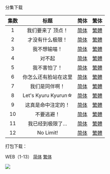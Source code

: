 分集下载

| 集数 |         标题         |                             简体                             |                             繁体                             |
| :--: | :------------------: | :----------------------------------------------------------: | :----------------------------------------------------------: |
|  1   |  我们要来了  顶点！  | [简体](https://raw.githubusercontent.com/SweetSub/SweetSub/Archive/master/WIXOSS/%5BSweetSub%5D%20WIXOSS%20DIVA(A)LIVE%20-%2001.chs.ass) | [繁體](https://raw.githubusercontent.com/SweetSub/SweetSub/Archive/master/WIXOSS/%5BSweetSub%5D%20WIXOSS%20DIVA(A)LIVE%20-%2001.cht.ass) |
|  2   |   才没有什么极限！   | [简体](https://raw.githubusercontent.com/SweetSub/SweetSub/Archive/master/WIXOSS/%5BSweetSub%5D%20WIXOSS%20DIVA(A)LIVE%20-%2002.chs.ass) | [繁體](https://raw.githubusercontent.com/SweetSub/SweetSub/Archive/master/WIXOSS/%5BSweetSub%5D%20WIXOSS%20DIVA(A)LIVE%20-%2002.cht.ass) |
|  3   |     我不想输喵！     | [简体](https://raw.githubusercontent.com/SweetSub/SweetSub/Archive/master/WIXOSS/%5BSweetSub%5D%20WIXOSS%20DIVA(A)LIVE%20-%2003.chs.ass) | [繁體](https://raw.githubusercontent.com/SweetSub/SweetSub/Archive/master/WIXOSS/%5BSweetSub%5D%20WIXOSS%20DIVA(A)LIVE%20-%2003.cht.ass) |
|  4   |        对不起        | [简体](https://raw.githubusercontent.com/SweetSub/SweetSub/Archive/master/WIXOSS/%5BSweetSub%5D%20WIXOSS%20DIVA(A)LIVE%20-%2004.chs.ass) | [繁體](https://raw.githubusercontent.com/SweetSub/SweetSub/Archive/master/WIXOSS/%5BSweetSub%5D%20WIXOSS%20DIVA(A)LIVE%20-%2004.cht.ass) |
|  5   |     我不害怕了！     | [简体](https://raw.githubusercontent.com/SweetSub/SweetSub/Archive/master/WIXOSS/%5BSweetSub%5D%20WIXOSS%20DIVA(A)LIVE%20-%2005.chs.ass) | [繁體](https://raw.githubusercontent.com/SweetSub/SweetSub/Archive/master/WIXOSS/%5BSweetSub%5D%20WIXOSS%20DIVA(A)LIVE%20-%2005.cht.ass) |
|  6   | 你怎么还有脸站在这里 | [简体](https://raw.githubusercontent.com/SweetSub/SweetSub/Archive/master/WIXOSS/%5BSweetSub%5D%20WIXOSS%20DIVA(A)LIVE%20-%2006.chs.ass) | [繁體](https://raw.githubusercontent.com/SweetSub/SweetSub/Archive/master/WIXOSS/%5BSweetSub%5D%20WIXOSS%20DIVA(A)LIVE%20-%2006.cht.ass) |
|  7   |    我们是同伴啊！    | [简体](https://raw.githubusercontent.com/SweetSub/SweetSub/Archive/master/WIXOSS/%5BSweetSub%5D%20WIXOSS%20DIVA(A)LIVE%20-%2007.chs.ass) | [繁體](https://raw.githubusercontent.com/SweetSub/SweetSub/Archive/master/WIXOSS/%5BSweetSub%5D%20WIXOSS%20DIVA(A)LIVE%20-%2007.cht.ass) |
|  8   | Let's Kyuru Kyurun☆  | [简体](https://raw.githubusercontent.com/SweetSub/SweetSub/Archive/master/WIXOSS/%5BSweetSub%5D%20WIXOSS%20DIVA(A)LIVE%20-%2008.chs.ass) | [繁體](https://raw.githubusercontent.com/SweetSub/SweetSub/Archive/master/WIXOSS/%5BSweetSub%5D%20WIXOSS%20DIVA(A)LIVE%20-%2008.cht.ass) |
|  9   |  这真是命中注定的！  | [简体](https://raw.githubusercontent.com/SweetSub/SweetSub/Archive/master/WIXOSS/%5BSweetSub%5D%20WIXOSS%20DIVA(A)LIVE%20-%2009.chs.ass) | [繁體](https://raw.githubusercontent.com/SweetSub/SweetSub/Archive/master/WIXOSS/%5BSweetSub%5D%20WIXOSS%20DIVA(A)LIVE%20-%2009.cht.ass) |
|  10  |      不要逃避！      | [简体](https://raw.githubusercontent.com/SweetSub/SweetSub/Archive/master/WIXOSS/%5BSweetSub%5D%20WIXOSS%20DIVA(A)LIVE%20-%2010.chs.ass) | [繁體](https://raw.githubusercontent.com/SweetSub/SweetSub/Archive/master/WIXOSS/%5BSweetSub%5D%20WIXOSS%20DIVA(A)LIVE%20-%2010.cht.ass) |
|  11  |   我已经到极限了…    | [简体](https://raw.githubusercontent.com/SweetSub/SweetSub/Archive/master/WIXOSS/%5BSweetSub%5D%20WIXOSS%20DIVA(A)LIVE%20-%2011.chs.ass) | [繁體](https://raw.githubusercontent.com/SweetSub/SweetSub/Archive/master/WIXOSS/%5BSweetSub%5D%20WIXOSS%20DIVA(A)LIVE%20-%2011.cht.ass) |
|  12  |      No Limit!       | [简体](https://raw.githubusercontent.com/SweetSub/SweetSub/Archive/master/WIXOSS/%5BSweetSub%5D%20WIXOSS%20DIVA(A)LIVE%20-%2012.chs.ass) | [繁體](https://raw.githubusercontent.com/SweetSub/SweetSub/Archive/master/WIXOSS/%5BSweetSub%5D%20WIXOSS%20DIVA(A)LIVE%20-%2012.cht.ass) |

打包下载：

WEB（1-13） [简体](https://raw.githubusercontent.com/SweetSub/SweetSub/Archive/master/WIXOSS/%5BSweetSub%5D%20WIXOSS%20DIVA(A)LIVE%20%5B01-12%5D.chs.zip)  [繁体](https://raw.githubusercontent.com/SweetSub/SweetSub/Archive/master/WIXOSS/%5BSweetSub%5D%20WIXOSS%20DIVA(A)LIVE%20%5B01-12%5D.cht.zip)

![](https://i.loli.net/2021/01/17/YH95qAPcVr3Noe7.jpg)